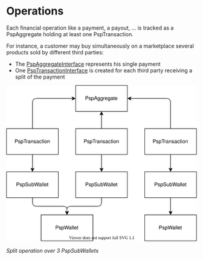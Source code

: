 # Operations
Each financial operation like a payment, a payout, ... is tracked as a PspAggregate holding at least one PspTransaction.

For instance, a customer may buy simultaneously on a marketplace several products sold by different third parties:
- The [PspAggregateInterface](./PspAggregateInterface.php) represents his single payment
- One [PspTransactionInterface](./PspTransactionInterface.php) is created for each third party receiving a split of the payment

![Split operation](./operation-split.svg)

_Split operation over 3 PspSubWallets_